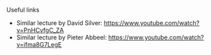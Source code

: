 Useful links

* Similar lecture by David Silver: https://www.youtube.com/watch?v=PnHCvfgC_ZA
* Similar lecture by Pieter Abbeel: https://www.youtube.com/watch?v=ifma8G7LegE
